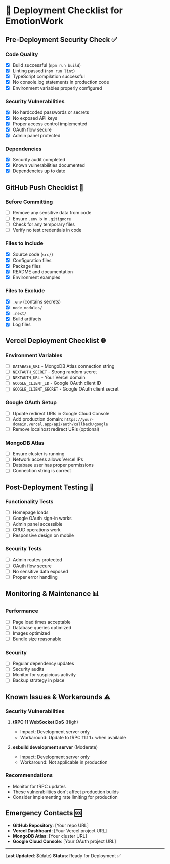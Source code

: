# 🚀 Deployment Checklist for EmotionWork

## **Pre-Deployment Security Check** ✅

### **Code Quality**

- [x] Build successful (`npm run build`)
- [x] Linting passed (`npm run lint`)
- [x] TypeScript compilation successful
- [x] No console.log statements in production code
- [x] Environment variables properly configured

### **Security Vulnerabilities**

- [x] No hardcoded passwords or secrets
- [x] No exposed API keys
- [x] Proper access control implemented
- [x] OAuth flow secure
- [x] Admin panel protected

### **Dependencies**

- [x] Security audit completed
- [x] Known vulnerabilities documented
- [x] Dependencies up to date

## **GitHub Push Checklist** 📝

### **Before Committing**

- [ ] Remove any sensitive data from code
- [ ] Ensure `.env` is in `.gitignore`
- [ ] Check for any temporary files
- [ ] Verify no test credentials in code

### **Files to Include**

- [x] Source code (`src/`)
- [x] Configuration files
- [x] Package files
- [x] README and documentation
- [x] Environment examples

### **Files to Exclude**

- [x] `.env` (contains secrets)
- [x] `node_modules/`
- [x] `.next/`
- [x] Build artifacts
- [x] Log files

## **Vercel Deployment Checklist** 🌐

### **Environment Variables**

- [ ] `DATABASE_URI` - MongoDB Atlas connection string
- [ ] `NEXTAUTH_SECRET` - Strong random secret
- [ ] `NEXTAUTH_URL` - Your Vercel domain
- [ ] `GOOGLE_CLIENT_ID` - Google OAuth client ID
- [ ] `GOOGLE_CLIENT_SECRET` - Google OAuth client secret

### **Google OAuth Setup**

- [ ] Update redirect URIs in Google Cloud Console
- [ ] Add production domain: `https://your-domain.vercel.app/api/auth/callback/google`
- [ ] Remove localhost redirect URIs (optional)

### **MongoDB Atlas**

- [ ] Ensure cluster is running
- [ ] Network access allows Vercel IPs
- [ ] Database user has proper permissions
- [ ] Connection string is correct

## **Post-Deployment Testing** 🧪

### **Functionality Tests**

- [ ] Homepage loads
- [ ] Google OAuth sign-in works
- [ ] Admin panel accessible
- [ ] CRUD operations work
- [ ] Responsive design on mobile

### **Security Tests**

- [ ] Admin routes protected
- [ ] OAuth flow secure
- [ ] No sensitive data exposed
- [ ] Proper error handling

## **Monitoring & Maintenance** 📊

### **Performance**

- [ ] Page load times acceptable
- [ ] Database queries optimized
- [ ] Images optimized
- [ ] Bundle size reasonable

### **Security**

- [ ] Regular dependency updates
- [ ] Security audits
- [ ] Monitor for suspicious activity
- [ ] Backup strategy in place

## **Known Issues & Workarounds** ⚠️

### **Security Vulnerabilities**

1. **tRPC 11 WebSocket DoS** (High)
   - Impact: Development server only
   - Workaround: Update to tRPC 11.1.1+ when available

2. **esbuild development server** (Moderate)
   - Impact: Development server only
   - Workaround: Not applicable in production

### **Recommendations**

- Monitor for tRPC updates
- These vulnerabilities don't affect production builds
- Consider implementing rate limiting for production

## **Emergency Contacts** 🆘

- **GitHub Repository**: [Your repo URL]
- **Vercel Dashboard**: [Your Vercel project URL]
- **MongoDB Atlas**: [Your cluster URL]
- **Google Cloud Console**: [Your OAuth project URL]

---

**Last Updated**: $(date)
**Status**: Ready for Deployment ✅
